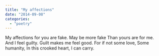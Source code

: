 ```yaml
---
title: "My affections"
date: "2014-09-08"
categories: 
  - "poetry"
---
```


My affections for you are fake. May be more fake Than yours are for me. And I feel guilty. Guilt makes me feel good. For if not some love, Some humanity, In this crooked heart, I can carry.
